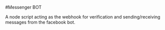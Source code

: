 #Messenger BOT

A node script acting as the webhook for verification and sending/receiving messages from the facebook bot.
